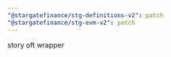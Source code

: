 ```yaml
---
"@stargatefinance/stg-definitions-v2": patch
"@stargatefinance/stg-evm-v2": patch
---
```


story oft wrapper
